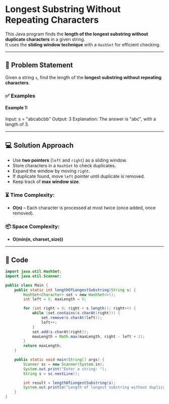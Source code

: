 # Longest Substring Without Repeating Characters

This Java program finds the **length of the longest substring without duplicate characters** in a given string.  
It uses the **sliding window technique** with a `HashSet` for efficient checking.

---

## 🚀 Problem Statement
Given a string `s`, find the length of the **longest substring without repeating characters**.

### ✅ Examples
#### Example 1:
Input: s = "abcabcbb"
Output: 3
Explanation: The answer is "abc", with a length of 3.

---

## 💻 Solution Approach
- Use **two pointers** (`left` and `right`) as a sliding window.
- Store characters in a `HashSet` to check duplicates.
- Expand the window by moving `right`.
- If duplicate found, move `left` pointer until duplicate is removed.
- Keep track of **max window size**.

### ⏳ Time Complexity:
- **O(n)** – Each character is processed at most twice (once added, once removed).

### 📦 Space Complexity:
- **O(min(n, charset_size))**

---

## 📜 Code

```java
import java.util.HashSet;
import java.util.Scanner;

public class Main {
    public static int lengthOfLongestSubstring(String s) {
        HashSet<Character> set = new HashSet<>();
        int left = 0, maxLength = 0;

        for (int right = 0; right < s.length(); right++) {
            while (set.contains(s.charAt(right))) {
                set.remove(s.charAt(left));
                left++;
            }
            set.add(s.charAt(right));
            maxLength = Math.max(maxLength, right - left + 1);
        }
        return maxLength;
    }

    public static void main(String[] args) {
        Scanner sc = new Scanner(System.in);
        System.out.print("Enter a string: ");
        String s = sc.nextLine();

        int result = lengthOfLongestSubstring(s);
        System.out.println("Length of longest substring without duplicates: " + result);
    }
}
